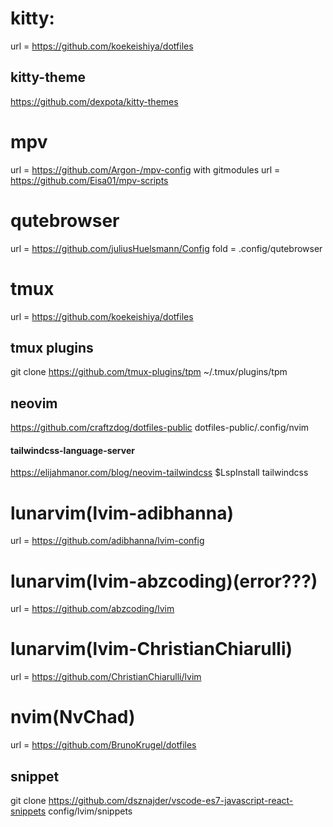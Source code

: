 # kitty:
  url = https://github.com/koekeishiya/dotfiles
## kitty-theme
  https://github.com/dexpota/kitty-themes

# mpv
  url = https://github.com/Argon-/mpv-config with gitmodules
  url = https://github.com/Eisa01/mpv-scripts

# qutebrowser
  url = https://github.com/juliusHuelsmann/Config 
  fold = .config/qutebrowser

# tmux
  url = https://github.com/koekeishiya/dotfiles

## tmux plugins
  git clone https://github.com/tmux-plugins/tpm ~/.tmux/plugins/tpm

## neovim
  https://github.com/craftzdog/dotfiles-public
  dotfiles-public/.config/nvim
#### tailwindcss-language-server
  https://elijahmanor.com/blog/neovim-tailwindcss
  $LspInstall tailwindcss

# lunarvim(lvim-adibhanna)
  url = https://github.com/adibhanna/lvim-config

# lunarvim(lvim-abzcoding)(error???)
  url = https://github.com/abzcoding/lvim

# lunarvim(lvim-ChristianChiarulli)
  url = https://github.com/ChristianChiarulli/lvim

# nvim(NvChad)
  url = https://github.com/BrunoKrugel/dotfiles

## snippet
  git clone https://github.com/dsznajder/vscode-es7-javascript-react-snippets config/lvim/snippets


  